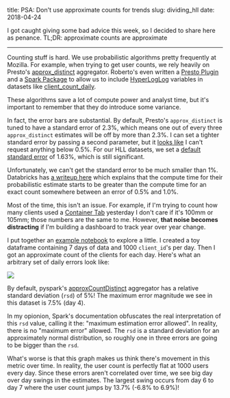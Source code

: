 title: PSA: Don't use approximate counts for trends
slug: dividing_hll
date: 2018-04-24

I got caught giving some bad advice this week,
so I decided to share here as penance.
TL;DR: approximate counts are approximate

---

Counting stuff is hard.
We use probabilistic algorithms pretty frequently at Mozilla.
For example, when trying to get user counts,
we rely heavily on Presto's 
[approx_distinct](https://prestodb.io/docs/current/functions/aggregate.html#approx_distinct)
aggregator.
Roberto's even written a 
[Presto Plugin](https://github.com/vitillo/presto-hyperloglog)
and a 
[Spark Package](https://github.com/vitillo/spark-hyperloglog)
to allow us to include
[HyperLogLog](https://en.wikipedia.org/wiki/HyperLogLog)
variables in datasets like
[client_count_daily](https://docs.telemetry.mozilla.org/datasets/batch_view/client_count_daily/reference.html).

These algorithms save a lot of compute power and analyst time,
but it's important to remember that they do introduce some variance.

In fact, the error bars are substantial.
By default, Presto's `approx_distinct` is tuned to have a standard error of 2.3%,
which means one out of every three `approx_distinct` estimates
will be off by more than 2.3%.
I can set a tighter standard error by passing a second parameter,
but it 
[looks like](https://prestodb.io/docs/current/functions/aggregate.html#approx_distinct)
I can't request anything below 0.5%.
For our HLL datasets, we set a
[default standard error](https://github.com/mozilla/telemetry-batch-view/blob/master/src/main/scala/com/mozilla/telemetry/views/GenericCountView.scala#L45)
of 1.63%, which is still significant.

Unfortunately, we can't get the standard error to be much smaller than 1%.
Databricks has
[a writeup here](https://databricks.com/blog/2016/05/19/approximate-algorithms-in-apache-spark-hyperloglog-and-quantiles.html)
which explains that the compute time for their probabilistic estimate
starts to be greater than the compute time for an exact count
somewhere between an error of 0.5% and 1.0%.

Most of the time, this isn't an issue.
For example, if I'm trying to count how many clients used a 
[Container Tab](https://addons.mozilla.org/en-US/firefox/addon/multi-account-containers/)
yesterday I don't care if it's 100mm or 105mm;
those numbers are the same to me.
However, **that noise becomes distracting**
if I'm building a dashboard to track year over year change.

I put together an
[example notebook]({filename}/images/probabilistic_counts.ipynb)
to explore a little.
I created a toy dataframe containing
7 days of data and 1000 `client_id`'s per day.
Then I got an approximate count of the clients for each day.
Here's what an arbitrary set of daily errors look like:

<img src="{filename}/images/probabilistic_count_errors.png">

By default, pyspark's 
[approxCountDistinct](https://spark.apache.org/docs/2.0.2/api/java/org/apache/spark/sql/functions.html#approxCountDistinct(java.lang.String,%20double))
aggregator has a relative standard deviation (`rsd`) of 5%!
The maximum error magnitude we see in this dataset is 7.5% (day 4).

In my opionion, Spark's documentation obfuscates the real interpretation
of this `rsd` value, calling it the: "maximum estimation error allowed".
In reality, there is no "maximum error" allowed.
The `rsd` is a standard deviation for an approximately normal distribution,
so roughly one in three errors are going to be bigger than the `rsd`.

What's worse is that this graph makes us think there's movement
in this metric over time.
In reality, the user count is perfectly flat at 1000 users every day.
Since these errors aren't correlated over time,
we see big day over day swings in the estimates.
The largest swing occurs from day 6 to day 7 where the user count
jumps by 13.7% (-6.8% to 6.9%)!



